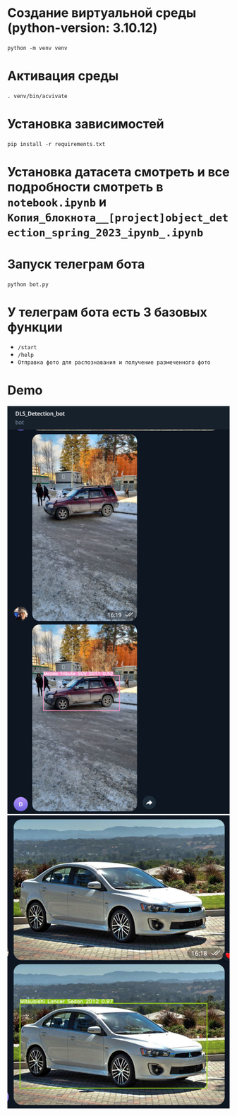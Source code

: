 # Создание виртуальной среды (python-version: 3.10.12)
`python -m venv venv`

# Активация среды
`. venv/bin/acvivate`

# Установка зависимостей
`pip install -r requirements.txt`

# Установка датасета смотреть и все подробности смотреть в `notebook.ipynb` и `Копия_блокнота__[project]object_detection_spring_2023_ipynb_.ipynb`

# Запуск телеграм бота
`python bot.py`

# У телеграм бота есть 3 базовых функции
- `/start`
- `/help`
- `Отправка фото для распознавания и получение размеченного фото`

# Demo

![alt text](photo_2024-02-02_13-56-57.jpg "Title")
![alt text](photo_2024-02-02_13-57-45.jpg "Title")